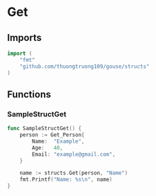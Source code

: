 # Get

## Imports

```go
import (
	"fmt"	"github.com/thuongtruong109/gouse/structs")
```
## Functions


### SampleStructGet

```go
func SampleStructGet() {
	person := Get_Person{
		Name:  "Example",
		Age:   40,
		Email: "example@gmail.com",
	}

	name := structs.Get(person, "Name")
	fmt.Printf("Name: %s\n", name)
}```
